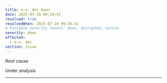 ```yaml
---
title: m.e. doc down
date: 2025-07-10 09:29:41
resolved: true
resolvedWhen: 2025-07-10 09:34:41
# Possible severity levels: down, disrupted, notice
severity: down
affected:
  - m.e. doc
section: issue
---
```


*Root cause*

Under analysis

---


